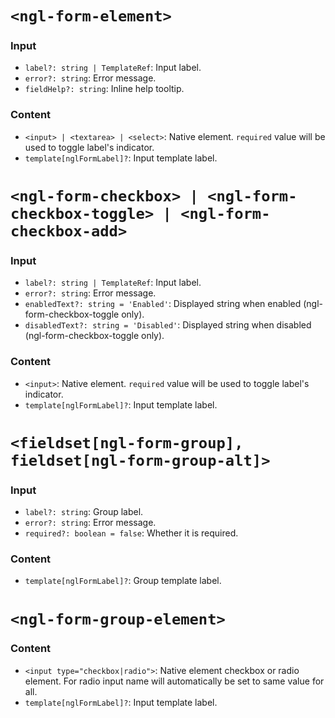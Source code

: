 # `<ngl-form-element>`

### Input
  * `label?: string | TemplateRef`: Input label.
  * `error?: string`: Error message.
  * `fieldHelp?: string`: Inline help tooltip.

### Content

  * `<input> | <textarea> | <select>`: Native element. `required` value will be used to toggle label's indicator.
  * `template[nglFormLabel]?`: Input template label.


# `<ngl-form-checkbox> | <ngl-form-checkbox-toggle> | <ngl-form-checkbox-add>`

### Input
  * `label?: string | TemplateRef`: Input label.
  * `error?: string`: Error message.
  * `enabledText?: string = 'Enabled'`: Displayed string when enabled (ngl-form-checkbox-toggle only).
  * `disabledText?: string = 'Disabled'`: Displayed string when disabled (ngl-form-checkbox-toggle only).

### Content

  * `<input>`: Native element. `required` value will be used to toggle label's indicator.
  * `template[nglFormLabel]?`: Input template label.


# `<fieldset[ngl-form-group], fieldset[ngl-form-group-alt]>`

### Input
  * `label?: string`: Group label.
  * `error?: string`: Error message.
  * `required?: boolean = false`: Whether it is required.

### Content

  * `template[nglFormLabel]?`: Group template label.

# `<ngl-form-group-element>`

### Content

  * `<input type="checkbox|radio">`: Native element checkbox or radio element. For radio input name will automatically be set to same value for all.
  * `template[nglFormLabel]?`: Input template label.
